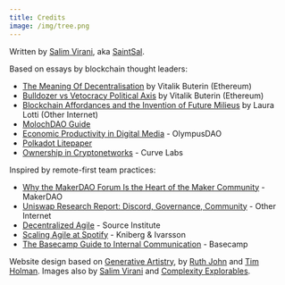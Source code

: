 ```yaml
---
title: Credits
image: /img/tree.png
---
```


Written by [Salim Virani](https://salimvirani.com/), aka [SaintSal](https://twitter.com/saintsal).

Based on essays by blockchain thought leaders:

- [The Meaning Of Decentralisation](https://vitalik.ca/general/2021/12/19/bullveto.html) by Vitalik Buterin (Ethereum)
- [Bulldozer vs Vetocracy Political Axis](https://vitalik.ca/general/2021/12/19/bullveto.html) by Vitalik Buterin (Ethereum)
- [Blockchain Affordances and the Invention of Future Milieus](http://mediatheoryjournal.org/laura-lotti-blockchain-affordances/) by Laura Lotti (Other Internet)
- [MolochDAO Guide](https://molochdao.gitbook.io/)
- [Economic Productivity in Digital Media](https://docs.olympusdao.finance/main/whitepapers/economic-productivity) - OlympusDAO
 - [Polkadot Litepaper](https://polkadot.network/Polkadot-lightpaper.pdf)
 - [Ownership in Cryptonetworks](https://blog.curvelabs.eu/ownership-in-cryptonetworks-96f13f4a113e) - Curve Labs

Inspired by remote-first team practices:

- [Why the MakerDAO Forum Is the Heart of the Maker Community](https://blog.makerdao.com/why-the-makerdao-forum-is-the-heart-of-the-maker-community/) - MakerDAO
- [Uniswap Research Report: Discord, Governance, Community](https://otherinternet.notion.site/Uniswap-Research-Report-Discord-Governance-Community-eb545f60b0ba4c30af066ca1a855e0fe) - Other Internet
- [Decentralized Agile](https://source.institute/collaboration/decentralised-agile/) - Source Institute
- [Scaling Agile at Spotify](https://blog.crisp.se/wp-content/uploads/2012/11/SpotifyScaling.pdf) - Kniberg & Ivarsson
- [The Basecamp Guide to Internal Communication](https://basecamp.com/guides/how-we-communicate) - Basecamp

Website design based on [Generative Artistry](https://generativeartistry.com/), by [Ruth John](https://ruthjohn.com/) and [Tim Holman](https://tholman.com/). Images also by [Salim Virani](https://salimvirani.com) and [Complexity Explorables](https://www.complexity-explorables.org/).





